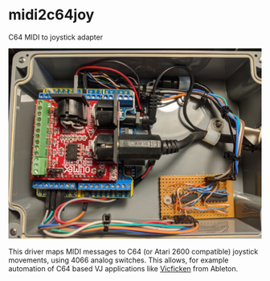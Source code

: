 # midi2c64joy

C64 MIDI to joystick adapter

![alt text](midi2c64joy.jpg)

This driver maps MIDI messages to C64 (or Atari 2600 compatible) joystick movements,
using 4066 analog switches.  This allows, for example automation of C64 based VJ
applications like [Vicficken](http://mixtape.be/vicficken/) from Ableton.
